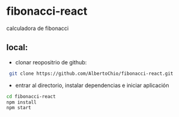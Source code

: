 # fibonacci-react
calculadora de fibonacci

## local:

- clonar reopositrio de github:
```bash
 git clone https://github.com/AlbertoChio/fibonacci-react.git
```
- entrar al directorio, instalar dependencias e iniciar aplicación
```bash
cd fibonacci-react
npm install
npm start
```
